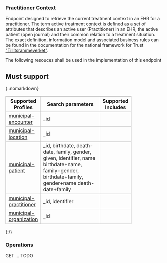 ### Practitioner Context

Endpoint designed to retrieve the current treatment context in an EHR for a practitioner. The term active treatment context is defined as a set of attributes that describes an active user (Practitioner) in an EHR, the active patient (open journal) and their common relation to a treatment situation. The exact definition, information model and associated business rules can be found in the documentation for the national framework for Trust ["Tillitsrammeverket"](https://github.com/NorskHelsenett/Tillitsrammeverk).

The following resouces shall be used in the implementation of this endpoint

## Must support 
{::nomarkdown}
<style>
    table, th, td {
        border: 1px solid silver;
        border-collapse: collapse;
    }
</style>
<table style="width:80%;">
    <tr>
        <th>Supported Profiles</th>
        <th style="width:50%">Search parameters</th>
        <th>Supported Includes</th>            
    </tr>
    <tr>
        <td><a href="StructureDefinition-municipal-encounter.html">municipal-encounter</a></td>
        <td>_id </td>
        <td></td>
    </tr>
    <tr>
        <td><a href="StructureDefinition-municipal-location.html">municipal-location</a></td>
        <td>_id  </td>
        <td></td>
    </tr>
    <tr>
        <td><a href="StructureDefinition-municipal-patient.html">municipal-patient</a></td>
        <td>_id, birthdate, death-date, family, gender, given, identifier, name birthdate+name, 
        family+gender, birthdate+family, gender+name death-date+family   </td>
        <td></td>
    </tr>
    <tr>
        <td><a href="StructureDefinition-municipal-practitioner.html">municipal-practitioner</a></td>
        <td>_id, identifier </td>
        <td></td>
    </tr>
    <tr>
        <td><a href="StructureDefinition-municipal-organization.html">municipal-organization</a></td>
        <td>_id </td>
        <td></td>
    </tr>
</table>
{:/}

### Operations

GET ... TODO